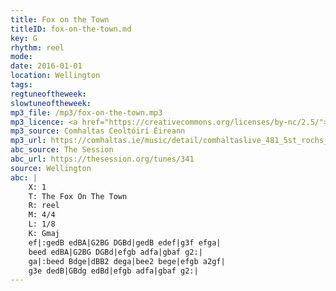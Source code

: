 ```yaml
---
title: Fox on the Town
titleID: fox-on-the-town.md
key: G
rhythm: reel
mode:
date: 2016-01-01
location: Wellington
tags:
regtuneoftheweek:
slowtuneoftheweek:
mp3_file: /mp3/fox-on-the-town.mp3
mp3_licence: <a href="https://creativecommons.org/licenses/by-nc/2.5/">CC-BY-NC-2.5</a>
mp3_source: Comhaltas Ceoltóirí Éireann
mp3_url: https://comhaltas.ie/music/detail/comhaltaslive_481_5st_rochs_ceili_band/
abc_source: The Session
abc_url: https://thesession.org/tunes/341
source: Wellington
abc: |
    X: 1
    T: The Fox On The Town
    R: reel
    M: 4/4
    L: 1/8
    K: Gmaj
    ef|:gedB edBA|G2BG DGBd|gedB edef|g3f efga|
    beed edBA|G2BG DGBd|efgb adfa|gbaf g2:|
    ga|:beed Bdge|dBB2 dega|bee2 bege|efgb a2gf|
    g3e dedB|GBdg edBd|efgb adfa|gbaf g2:|
---
```

